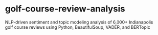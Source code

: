 # golf-course-review-analysis
 NLP-driven sentiment and topic modeling analysis of 6,000+ Indianapolis golf course reviews using Python, BeautifulSoup, VADER, and BERTopic
